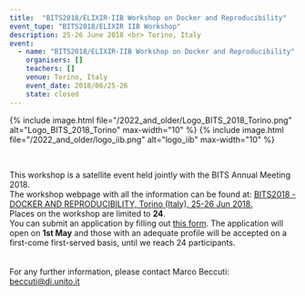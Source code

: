 ```yaml
---
title:  "BITS2018/ELIXIR-IIB Workshop on Docker and Reproducibility"
event_tupe: "BITS2018/ELIXIR IIB Workshop"
description: 25-26 June 2018 <br> Torino, Italy
event:
  - name: "BITS2018/ELIXIR-IIB Workshop on Docker and Reproducibility"
    organisers: []
    teachers: []
    venue: Torino, Italy
    event_date: 2018/06/25-26
    state: closed
---
```

{% include image.html file="/2022_and_older/Logo_BITS_2018_Torino.png" alt="Logo_BITS_2018_Torino" max-width="10" %}
{% include image.html file="/2022_and_older/logo_iib.png" alt="logo_iib" max-width="10" %}


<br>

This workshop is a satellite event held jointly with the BITS Annual Meeting 2018.<br>
The workshop webpage with all the information can be found at:
[BITS2018 - DOCKER AND REPRODUCIBILITY, Torino (Italy), 25-26 Jun 2018.](http://bioinformatics.it/bits2018/1294/bits2018-docker-and-reproducibility)<br>
Places on the workshop are limited to **24**.<br> 
You can submit an application by filling out [this form](https://goo.gl/forms/HIxHDGIWPq9TcJYl2). 
The application will open on <b>1st May</b> and those with an adequate profile will be accepted on a first-come first-served basis, until we reach 24 participants.<br>  
<br>
For any further information, please contact Marco Beccuti:
<beccuti@di.unito.it>
